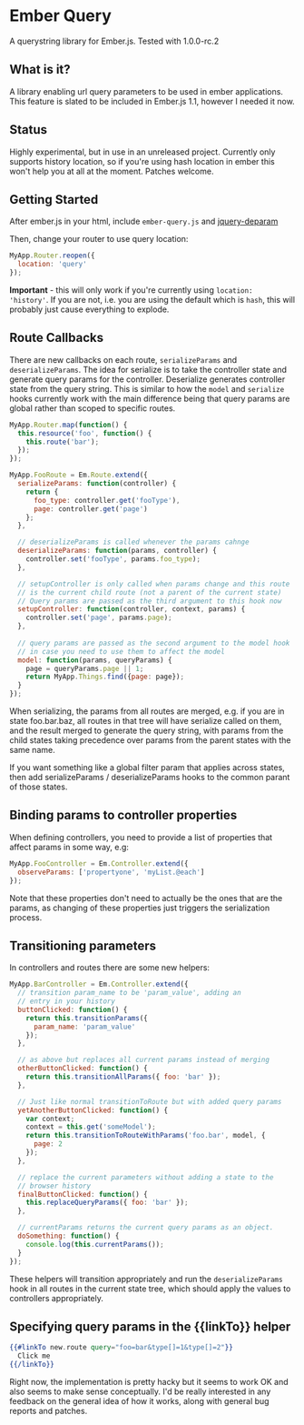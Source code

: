 # Ember Query

A querystring library for Ember.js. Tested with 1.0.0-rc.2

## What is it?

A library enabling url query parameters to be used in ember applications. This feature is slated to be included in Ember.js 1.1, however I needed it now.

## Status

Highly experimental, but in use in an unreleased project. Currently only supports history location, so if you're using hash location in ember this won't help you at all at the moment. Patches welcome.

## Getting Started

After ember.js in your html, include `ember-query.js` and [jquery-deparam](https://github.com/chrissrogers/jquery-deparam)

Then, change your router to use query location:

```javascript
MyApp.Router.reopen({
  location: 'query'
});
```
**Important** - this will only work if you're currently using `location: 'history'`. If you are not, i.e. you are using the default which is `hash`, this will probably just cause everything to explode.

## Route Callbacks

There are new callbacks on each route, `serializeParams` and `deserializeParams`. The idea for serialize is to take the controller state and generate query params for the controller. Deserialize generates controller state from the query string. This is similar to how the `model` and `serialize` hooks currently work with the main difference being that query params are global rather than scoped to specific routes.

```javascript
MyApp.Router.map(function() {
  this.resource('foo', function() {
    this.route('bar');
  });
});

MyApp.FooRoute = Em.Route.extend({
  serializeParams: function(controller) {
    return {
      foo_type: controller.get('fooType'),
      page: controller.get('page')
    };
  },

  // deserializeParams is called whenever the params cahnge
  deserializeParams: function(params, controller) {
    controller.set('fooType', params.foo_type);
  },

  // setupController is only called when params change and this route
  // is the current child route (not a parent of the current state)
  // Query params are passed as the third argument to this hook now
  setupController: function(controller, context, params) {
    controller.set('page', params.page);
  },
  
  // query params are passed as the second argument to the model hook
  // in case you need to use them to affect the model
  model: function(params, queryParams) {
    page = queryParams.page || 1;
    return MyApp.Things.find({page: page});
  }
});
```

When serializing, the params from all routes are merged, e.g. if you are in state foo.bar.baz, all routes in that tree will have serialize called on them, and the result merged to generate the query string, with params from the child states taking precedence over params from the parent states with the same name.

If you want something like a global filter param that applies across states, then add serializeParams / deserializeParams hooks to the common parant of those states.

## Binding params to controller properties

When defining controllers, you need to provide a list of properties that affect params in some way, e.g:

```javascript
MyApp.FooController = Em.Controller.extend({
  observeParams: ['propertyone', 'myList.@each']
});
```

Note that these properties don't need to actually be the ones that are the params, as changing of these properties just triggers the serialization process.

## Transitioning parameters

In controllers and routes there are some new helpers:

```javascript
MyApp.BarController = Em.Controller.extend({
  // transition param_name to be 'param_value', adding an
  // entry in your history
  buttonClicked: function() {
    return this.transitionParams({
      param_name: 'param_value'
    });
  },

  // as above but replaces all current params instead of merging
  otherButtonClicked: function() {
    return this.transitionAllParams({ foo: 'bar' });
  },

  // Just like normal transitionToRoute but with added query params
  yetAnotherButtonClicked: function() {
    var context;
    context = this.get('someModel');
    return this.transitionToRouteWithParams('foo.bar', model, {
      page: 2
    });
  },

  // replace the current parameters without adding a state to the
  // browser history
  finalButtonClicked: function() {
    this.replaceQueryParams({ foo: 'bar' });
  },

  // currentParams returns the current query params as an object.
  doSomething: function() {
    console.log(this.currentParams());
  }
});

```

These helpers will transition appropriately and run the `deserializeParams` hook in all routes in the current state tree, which should apply the values to controllers appropriately.

## Specifying query params in the {{linkTo}} helper



```handlebars
{{#linkTo new.route query="foo=bar&type[]=1&type[]=2"}}
  Click me
{{/linkTo}}
```

Right now, the implementation is pretty hacky but it seems to work OK and also seems to make sense conceptually. I'd be really interested in any feedback on the general idea of how it works, along with general bug reports and patches.
